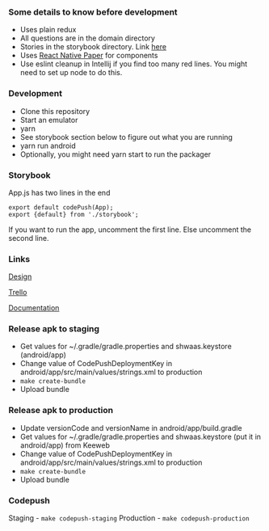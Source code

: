 ### Some details to know before development

- Uses plain redux
- All questions are in the domain directory
- Stories in the storybook directory. Link [here](https://github.com/storybookjs/react-native)
- Uses [React Native Paper](https://callstack.github.io/react-native-paper/) for components
- Use eslint cleanup in Intellij if you find too many red lines. You might need to set up node to do this.

### Development

- Clone this repository
- Start an emulator
- yarn
- See storybook section below to figure out what you are running
- yarn run android
- Optionally, you might need yarn start to run the packager

### Storybook

App.js has two lines in the end

```
export default codePush(App);
export {default} from './storybook';
```

If you want to run the app, uncomment the first line. Else uncomment the second line.

### Links

[Design](https://www.figma.com/file/vbo6MYrubpJwtVpUizrQMk/covid-tool?node-id=0%3A1)

[Trello](https://trello.com/b/WbzPBJrf/pneumonia-app)

[Documentation](https://drive.google.com/drive/folders/16lVSZA2ki3nhjJ35WkUwU6Zy7Tky_Ohx)

### Release apk to staging

- Get values for ~/.gradle/gradle.properties and shwaas.keystore (android/app)
- Change value of CodePushDeploymentKey in android/app/src/main/values/strings.xml to production
- `make create-bundle`
- Upload bundle

### Release apk to production

- Update versionCode and versionName in android/app/build.gradle
- Get values for ~/.gradle/gradle.properties and shwaas.keystore (put it in android/app) from Keeweb
- Change value of CodePushDeploymentKey in android/app/src/main/values/strings.xml to production
- `make create-bundle`
- Upload bundle

### Codepush

Staging - `make codepush-staging`
Production - `make codepush-production`
